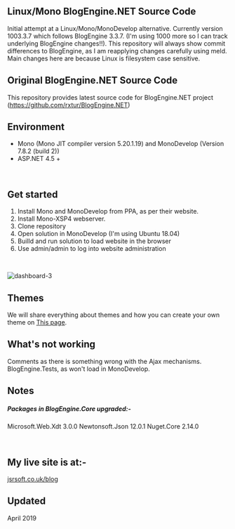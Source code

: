 ## Linux/Mono BlogEngine.NET Source Code
Initial attempt at a Linux/Mono/MonoDevelop alternative.
Currently version 1003.3.7 which follows BlogEngine 3.3.7.
(I'm using 1000 more so I can track underlying BlogEngine changes!!).
This repository will always show commit differences to BlogEngine, as I am reapplying changes carefully using meld.
Main changes here are because Linux is filesystem case sensitive.
</br>

## Original BlogEngine.NET Source Code
This repository provides latest source code for BlogEngine.NET project (https://github.com/rxtur/BlogEngine.NET)
</br>

## Environment
  * Mono (Mono JIT compiler version 5.20.1.19) and MonoDevelop (Version 7.8.2 (build 2))
  * ASP.NET 4.5 +
</br>

## Get started
  1. Install Mono and MonoDevelop from PPA, as per their website.
  2. Install Mono-XSP4 webserver.
  3. Clone repository
  4. Open solution in MonoDevelop (I'm using Ubuntu 18.04)
  5. Builld and run solution to load website in the browser
  6. Use admin/admin to log into website administration
</br>

![dashboard-3](https://cloud.githubusercontent.com/assets/1932785/11760070/0012f9d8-a052-11e5-84a8-e9097cb85f23.png)
</br>

## Themes
We will share everything about themes and how you can create your own theme on [This page](http://francis.bio/BlogEngine/).
</br>

## What's not working
Comments as there is something wrong with the Ajax mechanisms.
BlogEngine.Tests, as won't load in MonoDevelop.
</br>

## Notes
##### Packages in BlogEngine.Core upgraded:-
Microsoft.Web.Xdt 3.0.0
Newtonsoft.Json 12.0.1
Nuget.Core 2.14.0

</br>


## My live site is at:-
[jsrsoft.co.uk/blog](https://jsrsoft.co.uk)
</br>

## Updated
April 2019
